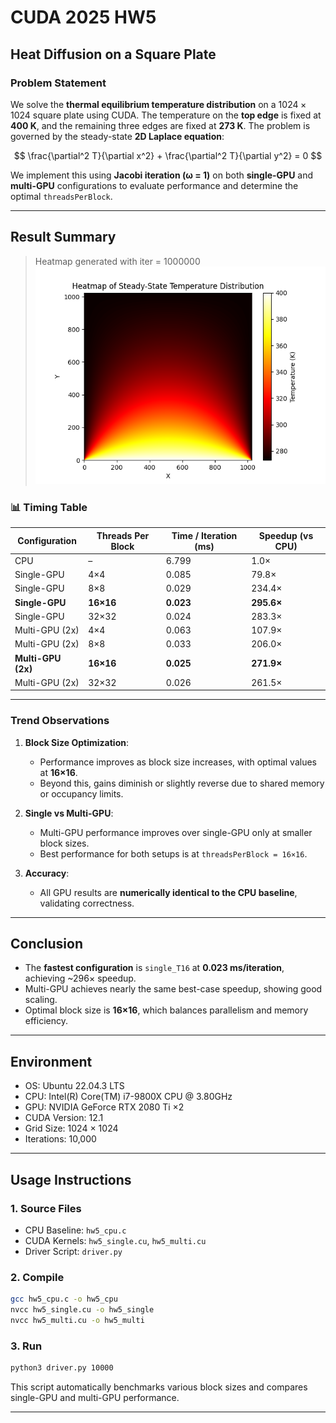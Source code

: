 # CUDA 2025 HW5

## Heat Diffusion on a Square Plate

### Problem Statement

We solve the **thermal equilibrium temperature distribution** on a $1024 \times 1024$ square plate using CUDA. The temperature on the **top edge** is fixed at **400 K**, and the remaining three edges are fixed at **273 K**. The problem is governed by the steady-state **2D Laplace equation**:

$$
\frac{\partial^2 T}{\partial x^2} + \frac{\partial^2 T}{\partial y^2} = 0
$$

We implement this using **Jacobi iteration (ω = 1)** on both **single-GPU** and **multi-GPU** configurations to evaluate performance and determine the optimal `threadsPerBlock`.

---

## Result Summary
> Heatmap generated with iter = 1000000
![alt text](heatmap.png)
### 📊 Timing Table

| Configuration      | Threads Per Block | Time / Iteration (ms) | Speedup (vs CPU) |
| ------------------ | ----------------- | --------------------- | ---------------- |
| CPU                | –                 | 6.799                 | 1.0×             |
| Single-GPU         | 4×4               | 0.085                 | 79.8×            |
| Single-GPU         | 8×8               | 0.029                 | 234.4×           |
| **Single-GPU**     | **16×16**         | **0.023**             | **295.6×**       |
| Single-GPU         | 32×32             | 0.024                 | 283.3×           |
| Multi-GPU (2x)     | 4×4               | 0.063                 | 107.9×           |
| Multi-GPU (2x)     | 8×8               | 0.033                 | 206.0×           |
| **Multi-GPU (2x)** | **16×16**         | **0.025**             | **271.9×**       |
| Multi-GPU (2x)     | 32×32             | 0.026                 | 261.5×           |

---

### Trend Observations

1. **Block Size Optimization**:

   * Performance improves as block size increases, with optimal values at **16×16**.
   * Beyond this, gains diminish or slightly reverse due to shared memory or occupancy limits.

2. **Single vs Multi-GPU**:

   * Multi-GPU performance improves over single-GPU only at smaller block sizes.
   * Best performance for both setups is at `threadsPerBlock = 16×16`.

3. **Accuracy**:

   * All GPU results are **numerically identical to the CPU baseline**, validating correctness.

---

## Conclusion

* The **fastest configuration** is `single_T16` at **0.023 ms/iteration**, achieving \~296× speedup.
* Multi-GPU achieves nearly the same best-case speedup, showing good scaling.
* Optimal block size is **16×16**, which balances parallelism and memory efficiency.

---

## Environment

* OS: Ubuntu 22.04.3 LTS
* CPU: Intel(R) Core(TM) i7-9800X CPU @ 3.80GHz
* GPU: NVIDIA GeForce RTX 2080 Ti ×2
* CUDA Version: 12.1
* Grid Size: 1024 × 1024
* Iterations: 10,000

---

## Usage Instructions

### 1. Source Files
* CPU Baseline: `hw5_cpu.c`
* CUDA Kernels: `hw5_single.cu`, `hw5_multi.cu`
* Driver Script: `driver.py`

### 2. Compile

```bash
gcc hw5_cpu.c -o hw5_cpu
nvcc hw5_single.cu -o hw5_single
nvcc hw5_multi.cu -o hw5_multi
```

### 3. Run

```bash
python3 driver.py 10000
```

This script automatically benchmarks various block sizes and compares single-GPU and multi-GPU performance.

---
